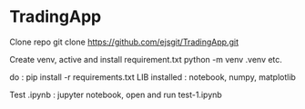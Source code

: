 # TradingApp
Clone repo
git clone https://github.com/ejsgit/TradingApp.git

Create venv, active and install requirement.txt
python -m venv .venv etc.

do : pip install -r requirements.txt
LIB installed : notebook, numpy, matplotlib

Test .ipynb : jupyter notebook, open and run test-1.ipynb

